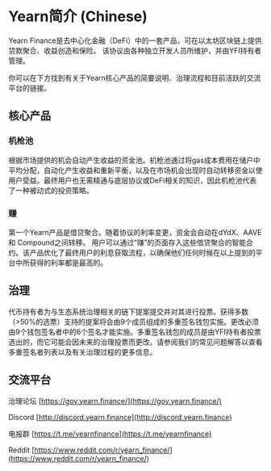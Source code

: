# Yearn简介 \(Chinese\)

Yearn Finance是去中心化金融（DeFi）中的一套产品，可在以太坊区块链上提供贷款聚合、收益创造和保险。 该协议由各种独立开发人员所维护，并由YFI持有者管理。

你可以在下方找到有关于Yearn核心产品的简要说明、治理流程和目前活跃的交流平台的链接。

## 核心产品

### 机枪池

根据市场提供的机会自动产生收益的资金池。机枪池通过将gas成本费用在储户中平均分配，自动化产生收益和重新平衡，以及在市场机会出现时自动转移资金以使用户受益。最终用户也无需精通与底层协议或DeFi相关的知识，因此机枪池代表了一种被动式的投资策略。

### 赚

第一个Yearn产品是借贷聚合。随着协议的利率变更，资金会自动在dYdX、AAVE和 Compound之间转移。 用户可以通过“赚”的页面存入这些借贷聚合的智能合约。该产品优化了最终用户的利息获取流程，以确保他们任何时候在以上提到的平台中所获得的利率都是最高的。

## 治理

代币持有者为与生态系统治理相关的链下提案提交并对其进行投票。获得多数（>50%的选票）支持的提案将会由9个成员组成的多重签名钱包实施。更改必须由9个钱包签名者中的6个签名才能实施。多重签名钱包的成员是由YFI持有者投票选出的，而它可能会因未来的治理投票而更改。请参阅我们的常见问题解答以查看多重签名者列表以及有关治理过程的更多信息。

## 交流平台 

治理论坛 [https://gov.yearn.finance/](https://gov.yearn.finance/)

Discord [http://discord.yearn.finance](http://discord.yearn.finance)

电报群 [https://t.me/yearnfinance](https://t.me/yearnfinance)

Reddit [https://www.reddit.com/r/yearn_finance/](https://www.reddit.com/r/yearn_finance/)
